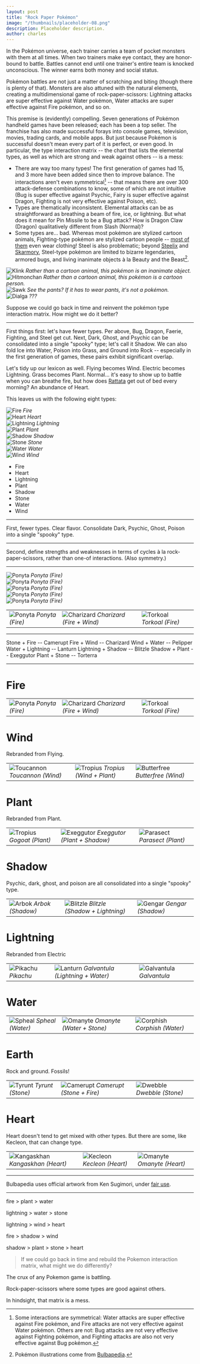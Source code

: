 ```yaml
---
layout: post
title: "Rock Paper Pokémon"
image: "/thumbnails/placeholder-08.png"
description: Placeholder description.
author: charles
---
```


In the Pokémon universe, each trainer carries a team of pocket monsters with them at all times. When two trainers make eye contact, they are honor-bound to battle. Battles cannot end until one trainer's entire team is knocked unconscious. The winner earns both money and social status.

Pokémon battles are not just a matter of scratching and biting (though there is plenty of that). Monsters are also attuned with the natural elements, creating a multidimensional game of rock-paper-scissors: Lightning attacks are super effective against Water pokémon, Water attacks are super effective against Fire pokémon, and so on.

This premise is (evidently) compelling. Seven generations of Pokémon handheld games have been released; each has been a top seller. The franchise has also made successful forays into console games, television, movies, trading cards, and mobile apps. But just because Pokémon is successful doesn't mean every part of it is perfect, or even good. In particular, the type interaction matrix -- the chart that lists the elemental types, as well as which are strong and weak against others -- is a mess:

- There are way too many types! The first generation of games had 15, and 3 more have been added since then to improve balance. The interactions aren't even symmetrical[^1] -- that means there are over 300 attack-defense combinations to know, some of which are not intuitive (Bug is super effective against Psychic, Fairy is super effective against Dragon, Fighting is not very effective against Poison, etc).
- Types are thematically inconsistent. Elemental attacks can be as straightforward as breathing a beam of fire, ice, or lightning. But what does it mean for Pin Missile to be a Bug attack? How is Dragon Claw (Dragon) qualitatively different from Slash (Normal)?
- Some types are... bad. Whereas most pokémon are stylized cartoon animals, Fighting-type pokémon are stylized cartoon people -- [most of them](http://bulbapedia.bulbagarden.net/wiki/Fighting_(type)) even wear clothing! Steel is also problematic; beyond [Steelix](http://bulbapedia.bulbagarden.net/wiki/Steelix_(Pok%C3%A9mon)) and [Skarmory](http://bulbapedia.bulbagarden.net/wiki/Skarmory_(Pok%C3%A9mon)), Steel-type pokémon are limited to bizarre legendaries, armored bugs, and living inanimate objects à la Beauty and the Beast[^2].

[^1]: Some interactions are symmetrical: Water attacks are super effective against Fire pokémon, and Fire attacks are not very effective against Water pokémon. Others are not: Bug attacks are not very effective against Fighting pokémon, and Fighting attacks are also not very effective against Bug pokémon.

[^2]: Pokémon illustrations come from [Bulbapedia](http://bulbapedia.bulbagarden.net/wiki/Main_Page).

<div class="tiles">
    <div class="tile">
        <img alt="Klink" src="/assets/images/pokemon/klink.png">
        <em>Rather than a cartoon animal, this pokémon is an inanimate object.</em>
    </div>
    <div class="tile">
        <img alt="Hitmonchan" src="/assets/images/pokemon/hitmonchan.png">
        <em>Rather than a cartoon animal, this pokémon is a cartoon person.</em>
    </div>
    <div class="tile">
        <img alt="Sawk" src="/assets/images/pokemon/sawk.png">
        <em>See the pants? If it has to wear pants, it's not a pokémon. </em>
    </div>
    <div class="tile">
        <img alt="Dialga" src="/assets/images/pokemon/dialga.png">
        <em>???</em>
    </div>
</div>

Suppose we could go back in time and reinvent the pokémon type interaction matrix. How might we do it better?

---

First things first: let's have fewer types. Per above, Bug, Dragon, Faerie, Fighting, and Steel get cut. Next, Dark, Ghost, and Psychic can be consolidated into a single "spooky" type; let's call it Shadow. We can also fold Ice into Water, Poison into Grass, and Ground into Rock -- especially in the first generation of games, these pairs exhibit significant overlap.

Let's tidy up our lexicon as well. Flying becomes Wind. Electric becomes Lightning. Grass becomes Plant. Normal... it's easy to show up to battle when you can breathe fire, but how does [Rattata](http://bulbapedia.bulbagarden.net/wiki/Rattata_(Pok%C3%A9mon)) get out of bed every morning? An abundance of Heart.

This leaves us with the following eight types:



<div class="tiles">
    <div class="tile">
        <img alt="Fire" src="/assets/images/pokemon/ponyta.png">
        <em>Fire</em>
    </div>
    <div class="tile">
        <img alt="Heart" src="/assets/images/pokemon/klink.png">
        <em>Heart</em>
    </div>
    <div class="tile">
        <img alt="Lightning" src="/assets/images/pokemon/pikachu.png">
        <em>Lightning</em>
    </div>
    <div class="tile">
        <img alt="Plant" src="/assets/images/pokemon/turtwig.png">
        <em>Plant</em>
    </div>
    <div class="tile">
        <img alt="Shadow" src="/assets/images/pokemon/girafarig.png">
        <em>Shadow</em>
    </div>
    <div class="tile">
        <img alt="Stone" src="/assets/images/pokemon/tyrunt.png">
        <em>Stone</em>
    </div>
    <div class="tile">
        <img alt="Water" src="/assets/images/pokemon/spheal.png">
        <em>Water</em>
    </div>
    <div class="tile">
        <img alt="Wind" src="/assets/images/pokemon/toucannon.png">
        <em>Wind</em>
    </div>
</div>




- Fire
- Heart
- Lightning
- Plant
- Shadow
- Stone
- Water
- Wind


---

First, fewer types. Clear flavor. Consolidate Dark, Psychic, Ghost, Poison into a single "spooky" type.

---


Second, define strengths and weaknesses in terms of cycles à la rock-paper-scissors, rather than one-of interactions. (Also symmetry.)

---



<div class="tiles">
    <div class="tile">
            <img alt="Ponyta" src="/assets/images/pokemon/ponyta.png">
            <em>Ponyta (Fire)</em>
    </div>
    <div class="tile">
            <img alt="Ponyta" src="/assets/images/pokemon/ponyta.png">
            <em>Ponyta (Fire)</em>
    </div>
    <div class="tile">
            <img alt="Ponyta" src="/assets/images/pokemon/ponyta.png">
            <em>Ponyta (Fire)</em>
    </div>
    <div class="tile">
            <img alt="Ponyta" src="/assets/images/pokemon/ponyta.png">
            <em>Ponyta (Fire)</em>
    </div>
    <div class="tile">
            <img alt="Ponyta" src="/assets/images/pokemon/ponyta.png">
            <em>Ponyta (Fire)</em>
    </div>
</div>



<table class="thirds">
    <tr>
        <td>
            <img alt="Ponyta" src="/assets/images/pokemon/ponyta.png">
            <em>Ponyta (Fire)</em>
        </td>
        <td>
            <img alt="Charizard" src="/assets/images/pokemon/charizard.png">
            <em>Charizard (Fire + Wind)</em>
        </td>
        <td>
            <img alt="Torkoal" src="/assets/images/pokemon/torkoal.png">
            <em>Torkoal (Fire)</em>
        </td>
    </tr>
</table>


---

Stone + Fire -- Camerupt
Fire + Wind -- Charizard
Wind + Water -- Pelipper
Water + Lightning -- Lanturn
Lightning + Shadow -- Blitzle
Shadow + Plant -- Exeggutor
Plant + Stone -- Torterra



---


# Fire

<table class="thirds"><tr>
    <td>
        <img alt="Ponyta" src="/assets/images/pokemon/ponyta.png">
        <em>Ponyta (Fire)</em>
    </td>
    <td>
        <img alt="Charizard" src="/assets/images/pokemon/charizard.png">
        <em>Charizard (Fire + Wind)</em>
    </td>
    <td>
        <img alt="Torkoal" src="/assets/images/pokemon/torkoal.png">
        <em>Torkoal (Fire)</em>
    </td>
</tr></table>


# Wind

Rebranded from Flying.

<table class="thirds"><tr>
    <td>
        <img alt="Toucannon" src="/assets/images/pokemon/toucannon.png">
        <em>Toucannon (Wind)</em>
    </td>
    <td>
        <img alt="Tropius" src="/assets/images/pokemon/tropius.png">
        <em>Tropius (Wind + Plant)</em>
    </td>
    <td>
        <img alt="Butterfree" src="/assets/images/pokemon/butterfree.png">
        <em>Butterfree (Wind)</em>
    </td>
</tr></table>

# Plant

Rebranded from Plant.

<table class="thirds"><tr>
    <td>
        <img alt="Tropius" src="/assets/images/pokemon/gogoat.png">
        <em>Gogoat (Plant)</em>
    </td>
    <td>
        <img alt="Exeggutor" src="/assets/images/pokemon/exeggutor.png">
        <em>Exeggutor (Plant + Shadow)</em>
    </td>
    <td>
        <img alt="Parasect" src="/assets/images/pokemon/parasect.png">
        <em>Parasect (Plant)</em>
    </td>
</tr></table>

# Shadow

Psychic, dark, ghost, and poison are all consolidated into a single "spooky" type.

<table class="thirds"><tr>
    <td>
        <img alt="Arbok" src="/assets/images/pokemon/arbok.png">
        <em>Arbok (Shadow)</em>
    </td>
    <td>
        <img alt="Blitzle" src="/assets/images/pokemon/blitzle.png">
        <em>Blitzle (Shadow + Lightning)</em>
    </td>
    <td>
        <img alt="Gengar" src="/assets/images/pokemon/ponyta.png">
        <em>Gengar (Shadow)</em>
    </td>
</tr></table>

# Lightning

Rebranded from Electric

<table class="thirds"><tr>
    <td>
        <img alt="Pikachu" src="/assets/images/pokemon/pikachu.png">
        <em>Pikachu</em>
    </td>
    <td>
        <img alt="Lanturn" src="/assets/images/pokemon/lanturn.png">
        <em>Galvantula (Lightning + Water)</em>
    </td>
    <td>
        <img alt="Galvantula" src="/assets/images/pokemon/galvantula.png">
        <em>Galvantula</em>
    </td>
</tr></table>

# Water

<table class="thirds"><tr>
    <td>
        <img alt="Spheal" src="/assets/images/pokemon/spheal.png">
        <em>Spheal (Water)</em>
    </td>
    <td>
        <img alt="Omanyte" src="/assets/images/pokemon/omanyte.png">
        <em>Omanyte (Water + Stone)</em>
    </td>
    <td>
        <img alt="Corphish" src="/assets/images/pokemon/corphish.png">
        <em>Corphish (Water)</em>
    </td>
</tr></table>

# Earth

Rock and ground. Fossils!

<table class="thirds"><tr>
    <td>
        <img alt="Tyrunt" src="/assets/images/pokemon/tyrunt.png">
        <em>Tyrunt (Stone)</em>
    </td>
    <td>
        <img alt="Camerupt" src="/assets/images/pokemon/camerupt.png">
        <em>Camerupt (Stone + Fire)</em>
    </td>
    <td>
        <img alt="Dwebble" src="/assets/images/pokemon/dwebble.png">
        <em>Dwebble (Stone)</em>
    </td>
</tr></table>

# Heart

Heart doesn't tend to get mixed with other types. But there are some, like Kecleon, that can change type.

<table class="thirds"><tr>
    <td>
        <img alt="Kangaskhan" src="/assets/images/pokemon/kangaskhan.png">
        <em>Kangaskhan (Heart)</em>
    </td>
    <td>
        <img alt="Kecleon" src="/assets/images/pokemon/kecleon.png">
        <em>Kecleon (Heart)</em>
    </td>
    <td>
        <img alt="Omanyte" src="/assets/images/pokemon/omanyte.png">
        <em>Omanyte (Heart)</em>
    </td>
</tr></table>

---

Bulbapedia uses official artwork from Ken Sugimori, under [fair use](https://en.wikipedia.org/wiki/Fair_use).

---

fire > plant > water

lightning > water > stone

lightning > wind > heart

fire > shadow > wind

shadow > plant > stone > heart

> If we could go back in time and rebuild the Pokemon interaction matrix, what might we do differently?

The crux of any Pokemon game is battling.

Rock-paper-scissors where some types are good against others.

In hindsight, that matrix is a mess.
